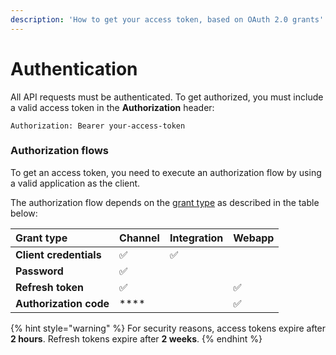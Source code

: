 ```yaml
---
description: 'How to get your access token, based on OAuth 2.0 grants'
---
```


# Authentication

All API requests must be authenticated. To get authorized, you must include a valid access token in the **Authorization** header:

```http
Authorization: Bearer your-access-token
```

### Authorization flows

To get an access token, you need to execute an authorization flow by using a valid application as the client. 

The authorization flow depends on the [grant type](https://oauth.net/2/grant-types/) as described in the table below:

| Grant type | Channel | Integration | Webapp |
| :--- | :--- | :--- | :--- |
| **Client credentials** | ✅ | ✅ |  |
| **Password** | ✅ |  |  |
| **Refresh token** | ✅ |  | ✅ |
| **Authorization code** | \*\*\*\* |  | ✅ |

{% hint style="warning" %}
For security reasons, access tokens expire after **2 hours**. Refresh tokens expire after **2 weeks**.
{% endhint %}

